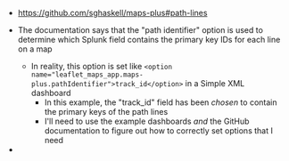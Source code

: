 - https://github.com/sghaskell/maps-plus#path-lines

- The documentation says that the "path identifier" option is used to determine which Splunk field contains the primary key IDs for each line on a map
  - In reality, this option is set like `<option name="leaflet_maps_app.maps-plus.pathIdentifier">track_id</option>` in a Simple XML dashboard
    - In this example, the "track_id" field has been _chosen_ to contain the primary keys of the path lines
    - I'll need to use the example dashboards _and_ the GitHub documentation to figure out how to correctly set options that I need

- 